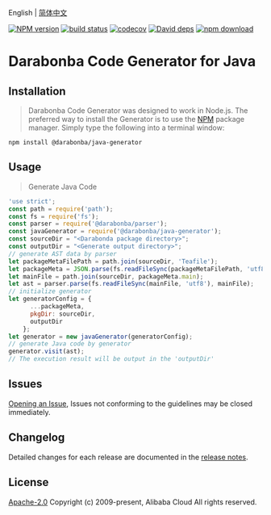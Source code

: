 English | [简体中文](/README-CN.md)

[![NPM version][npm-image]][npm-url]
[![build status][travis-image]][travis-url]
[![codecov][cov-image]][cov-url]
[![David deps][david-image]][david-url]
[![npm download][download-image]][download-url]

[npm-image]: https://img.shields.io/npm/v/@darabonba/parser.svg?style=flat-square
[npm-url]: https://npmjs.org/package/@darabonba/parser
[travis-image]: https://img.shields.io/travis/aliyun/darabonba.svg?style=flat-square
[travis-url]: https://travis-ci.org/aliyun/darabonba
[cov-image]: https://codecov.io/gh/aliyun/darabonba/branch/master/graph/badge.svg
[cov-url]: https://codecov.io/gh/aliyun/darabonba
[david-image]: https://img.shields.io/david/aliyun/darabonba.svg?style=flat-square
[david-url]: https://david-dm.org/aliyun/darabonba
[download-image]: https://img.shields.io/npm/dm/@darabonba/parser.svg?style=flat-square
[download-url]: https://npmjs.org/package/@darabonba/parser

# Darabonba Code Generator for Java

## Installation

> Darabonba Code Generator was designed to work in Node.js.
> The preferred way to install the Generator is to use the [NPM](https://www.npmjs.com/) package manager.
> Simply type the following into a terminal window:
```shell
npm install @darabonba/java-generator
```

## Usage

> Generate Java Code
```javascript
'use strict';
const path = require('path');
const fs = require('fs');
const parser = require('@darabonba/parser');
const javaGenerator = require('@darabonba/java-generator');
const sourceDir = "<Darabonda package directory>";
const outputDir = "<Generate output directory>";
// generate AST data by parser
let packageMetaFilePath = path.join(sourceDir, 'Teafile');
let packageMeta = JSON.parse(fs.readFileSync(packageMetaFilePath, 'utf8'));
let mainFile = path.join(sourceDir, packageMeta.main);
let ast = parser.parse(fs.readFileSync(mainFile, 'utf8'), mainFile);
// initialize generator
let generatorConfig = {
      ...packageMeta,
      pkgDir: sourceDir,
      outputDir
    };
let generator = new javaGenerator(generatorConfig);
// generate Java code by generator
generator.visit(ast);
// The execution result will be output in the 'outputDir'
```

## Issues

[Opening an Issue](https://github.com/aliyun/darabonba-java-generator/issues/new/choose), Issues not conforming to the guidelines may be closed immediately.

## Changelog

Detailed changes for each release are documented in the [release notes](/CHANGELOG.md).

## License

[Apache-2.0](/LICENSE)
Copyright (c) 2009-present, Alibaba Cloud All rights reserved.